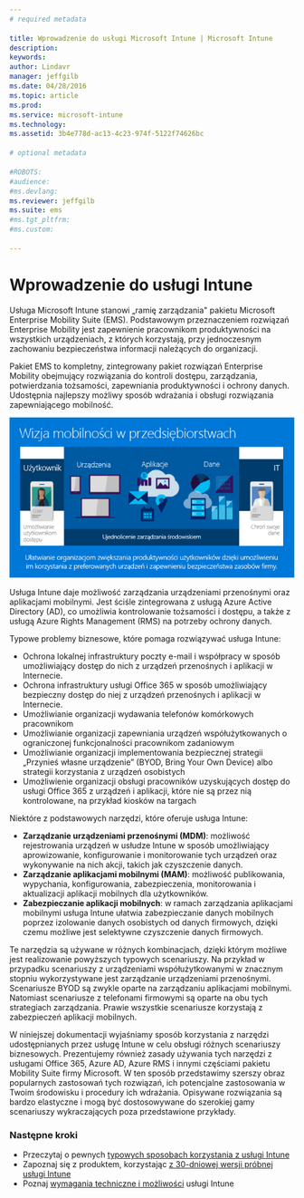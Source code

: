 ```yaml
---
# required metadata

title: Wprowadzenie do usługi Microsoft Intune | Microsoft Intune
description:
keywords:
author: Lindavr
manager: jeffgilb
ms.date: 04/28/2016
ms.topic: article
ms.prod:
ms.service: microsoft-intune
ms.technology:
ms.assetid: 3b4e778d-ac13-4c23-974f-5122f74626bc

# optional metadata

#ROBOTS:
#audience:
#ms.devlang:
ms.reviewer: jeffgilb
ms.suite: ems
#ms.tgt_pltfrm:
#ms.custom:

---
```


# Wprowadzenie do usługi Intune
Usługa Microsoft Intune stanowi „ramię zarządzania" pakietu Microsoft Enterprise Mobility Suite (EMS). Podstawowym przeznaczeniem rozwiązań Enterprise Mobility jest zapewnienie pracownikom produktywności na wszystkich urządzeniach, z których korzystają, przy jednoczesnym zachowaniu bezpieczeństwa informacji należących do organizacji.  

Pakiet EMS to kompletny, zintegrowany pakiet rozwiązań Enterprise Mobility obejmujący rozwiązania do kontroli dostępu, zarządzania, potwierdzania tożsamości, zapewniania produktywności i ochrony danych. Udostępnia najlepszy możliwy sposób wdrażania i obsługi rozwiązania zapewniającego mobilność.  

![Wizja mobilności w przedsiębiorstwach](..\media\em-vision.png)

Usługa Intune daje możliwość zarządzania urządzeniami przenośnymi oraz aplikacjami mobilnymi. Jest ściśle zintegrowana z usługą Azure Active Directory (AD), co umożliwia kontrolowanie tożsamości i dostępu, a także z usługą Azure Rights Management (RMS) na potrzeby ochrony danych.  

Typowe problemy biznesowe, które pomaga rozwiązywać usługa Intune:

* Ochrona lokalnej infrastruktury poczty e-mail i współpracy w sposób umożliwiający dostęp do nich z urządzeń przenośnych i aplikacji w Internecie.
* Ochrona infrastruktury usługi Office 365 w sposób umożliwiający bezpieczny dostęp do niej z urządzeń przenośnych i aplikacji w Internecie.
* Umożliwianie organizacji wydawania telefonów komórkowych pracownikom
* Umożliwianie organizacji zapewniania urządzeń współużytkowanych o ograniczonej funkcjonalności pracownikom zadaniowym
* Umożliwianie organizacji implementowania bezpiecznej strategii „Przynieś własne urządzenie” (BYOD, Bring Your Own Device) albo strategii korzystania z urządzeń osobistych
* Umożliwienie organizacji obsługi pracowników uzyskujących dostęp do usługi Office 365 z urządzeń i aplikacji, które nie są przez nią kontrolowane, na przykład kiosków na targach

Niektóre z podstawowych narzędzi, które oferuje usługa Intune:
* **Zarządzanie urządzeniami przenośnymi (MDM)**: możliwość rejestrowania urządzeń w usłudze Intune w sposób umożliwiający aprowizowanie, konfigurowanie i monitorowanie tych urządzeń oraz wykonywanie na nich akcji, takich jak czyszczenie danych.
* **Zarządzanie aplikacjami mobilnymi (MAM)**: możliwość publikowania, wypychania, konfigurowania, zabezpieczenia, monitorowania i aktualizacji aplikacji mobilnych dla użytkowników.
* **Zabezpieczanie aplikacji mobilnych**: w ramach zarządzania aplikacjami mobilnymi usługa Intune ułatwia zabezpieczanie danych mobilnych poprzez izolowanie danych osobistych od danych firmowych, dzięki czemu możliwe jest selektywne czyszczenie danych firmowych.

Te narzędzia są używane w różnych kombinacjach, dzięki którym możliwe jest realizowanie powyższych typowych scenariuszy. Na przykład w przypadku scenariuszy z urządzeniami współużytkowanymi w znacznym stopniu wykorzystywane jest zarządzanie urządzeniami przenośnymi. Scenariusze BYOD są zwykle oparte na zarządzaniu aplikacjami mobilnymi. Natomiast scenariusze z telefonami firmowymi są oparte na obu tych strategiach zarządzania. Prawie wszystkie scenariusze korzystają z zabezpieczeń aplikacji mobilnych.

W niniejszej dokumentacji wyjaśniamy sposób korzystania z narzędzi udostępnianych przez usługę Intune w celu obsługi różnych scenariuszy biznesowych.  Prezentujemy również zasady używania tych narzędzi z usługami Office 365, Azure AD, Azure RMS i innymi częściami pakietu Mobility Suite firmy Microsoft. W ten sposób przedstawimy szerszy obraz popularnych zastosowań tych rozwiązań, ich potencjalne zastosowania w Twoim środowisku i procedury ich wdrażania. Opisywane rozwiązania są bardzo elastyczne i mogą być dostosowywane do szerokiej gamy scenariuszy wykraczających poza przedstawione przykłady.

### Następne kroki
* Przeczytaj o pewnych [typowych sposobach korzystania z usługi Intune](common-ways-to-use-intune.md)
* Zapoznaj się z produktem, korzystając [z 30-dniowej wersji próbnej usługi Intune](get-started-with-a-30-day-trial-of-microsoft-intune.md)
* Poznaj [wymagania techniczne i możliwości](/intune/get-started/what-to-know-before-you-start-microsoft-intune) usługi Intune


<!--HONumber=May16_HO1-->


